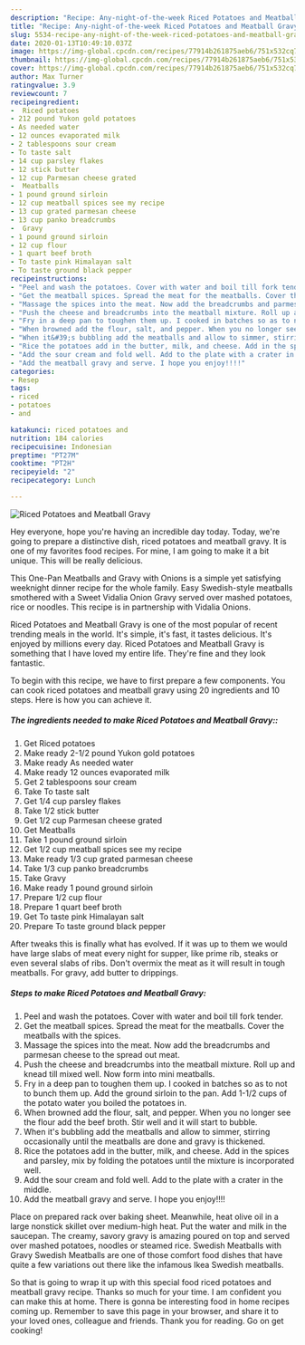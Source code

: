 ```yaml
---
description: "Recipe: Any-night-of-the-week Riced Potatoes and Meatball Gravy"
title: "Recipe: Any-night-of-the-week Riced Potatoes and Meatball Gravy"
slug: 5534-recipe-any-night-of-the-week-riced-potatoes-and-meatball-gravy
date: 2020-01-13T10:49:10.037Z
image: https://img-global.cpcdn.com/recipes/77914b261875aeb6/751x532cq70/riced-potatoes-and-meatball-gravy-recipe-main-photo.jpg
thumbnail: https://img-global.cpcdn.com/recipes/77914b261875aeb6/751x532cq70/riced-potatoes-and-meatball-gravy-recipe-main-photo.jpg
cover: https://img-global.cpcdn.com/recipes/77914b261875aeb6/751x532cq70/riced-potatoes-and-meatball-gravy-recipe-main-photo.jpg
author: Max Turner
ratingvalue: 3.9
reviewcount: 7
recipeingredient:
-  Riced potatoes
- 212 pound Yukon gold potatoes
- As needed water
- 12 ounces evaporated milk
- 2 tablespoons sour cream
- To taste salt
- 14 cup parsley flakes
- 12 stick butter
- 12 cup Parmesan cheese grated
-  Meatballs
- 1 pound ground sirloin
- 12 cup meatball spices see my recipe
- 13 cup grated parmesan cheese
- 13 cup panko breadcrumbs
-  Gravy
- 1 pound ground sirloin
- 12 cup flour
- 1 quart beef broth
- To taste pink Himalayan salt
- To taste ground black pepper
recipeinstructions:
- "Peel and wash the potatoes. Cover with water and boil till fork tender."
- "Get the meatball spices. Spread the meat for the meatballs. Cover the meatballs with the spices."
- "Massage the spices into the meat. Now add the breadcrumbs and parmesan cheese to the spread out meat."
- "Push the cheese and breadcrumbs into the meatball mixture. Roll up and knead till mixed well. Now form into mini meatballs."
- "Fry in a deep pan to toughen them up. I cooked in batches so as to not to bunch them up. Add the ground sirloin to the pan. Add 1-1/2 cups of the potato water you boiled the potatoes in."
- "When browned add the flour, salt, and pepper. When you no longer see the flour add the beef broth. Stir well and it will start to bubble."
- "When it&#39;s bubbling add the meatballs and allow to simmer, stirring occasionally until the meatballs are done and gravy is thickened."
- "Rice the potatoes add in the butter, milk, and cheese. Add in the spices and parsley, mix by folding the potatoes until the mixture is incorporated well."
- "Add the sour cream and fold well. Add to the plate with a crater in the middle."
- "Add the meatball gravy and serve. I hope you enjoy!!!!"
categories:
- Resep
tags:
- riced
- potatoes
- and

katakunci: riced potatoes and
nutrition: 184 calories
recipecuisine: Indonesian
preptime: "PT27M"
cooktime: "PT2H"
recipeyield: "2"
recipecategory: Lunch

---
```



![Riced Potatoes and Meatball Gravy](https://img-global.cpcdn.com/recipes/77914b261875aeb6/751x532cq70/riced-potatoes-and-meatball-gravy-recipe-main-photo.jpg)

Hey everyone, hope you're having an incredible day today. Today, we're going to prepare a distinctive dish, riced potatoes and meatball gravy. It is one of my favorites food recipes. For mine, I am going to make it a bit unique. This will be really delicious.

This One-Pan Meatballs and Gravy with Onions is a simple yet satisfying weeknight dinner recipe for the whole family. Easy Swedish-style meatballs smothered with a Sweet Vidalia Onion Gravy served over mashed potatoes, rice or noodles. This recipe is in partnership with Vidalia Onions.

Riced Potatoes and Meatball Gravy is one of the most popular of recent trending meals in the world. It's simple, it's fast, it tastes delicious. It's enjoyed by millions every day. Riced Potatoes and Meatball Gravy is something that I have loved my entire life. They're fine and they look fantastic.


To begin with this recipe, we have to first prepare a few components. You can cook riced potatoes and meatball gravy using 20 ingredients and 10 steps. Here is how you can achieve it.

##### The ingredients needed to make Riced Potatoes and Meatball Gravy::

1. Get  Riced potatoes
1. Make ready 2-1/2 pound Yukon gold potatoes
1. Make ready As needed water
1. Make ready 12 ounces evaporated milk
1. Get 2 tablespoons sour cream
1. Take To taste salt
1. Get 1/4 cup parsley flakes
1. Take 1/2 stick butter
1. Get 1/2 cup Parmesan cheese grated
1. Get  Meatballs
1. Take 1 pound ground sirloin
1. Get 1/2 cup meatball spices see my recipe
1. Make ready 1/3 cup grated parmesan cheese
1. Take 1/3 cup panko breadcrumbs
1. Take  Gravy
1. Make ready 1 pound ground sirloin
1. Prepare 1/2 cup flour
1. Prepare 1 quart beef broth
1. Get To taste pink Himalayan salt
1. Prepare To taste ground black pepper


After tweaks this is finally what has evolved. If it was up to them we would have large slabs of meat every night for supper, like prime rib, steaks or even several slabs of ribs. Don&#39;t overmix the meat as it will result in tough meatballs. For gravy, add butter to drippings. 

##### Steps to make Riced Potatoes and Meatball Gravy:

1. Peel and wash the potatoes. Cover with water and boil till fork tender.
1. Get the meatball spices. Spread the meat for the meatballs. Cover the meatballs with the spices.
1. Massage the spices into the meat. Now add the breadcrumbs and parmesan cheese to the spread out meat.
1. Push the cheese and breadcrumbs into the meatball mixture. Roll up and knead till mixed well. Now form into mini meatballs.
1. Fry in a deep pan to toughen them up. I cooked in batches so as to not to bunch them up. Add the ground sirloin to the pan. Add 1-1/2 cups of the potato water you boiled the potatoes in.
1. When browned add the flour, salt, and pepper. When you no longer see the flour add the beef broth. Stir well and it will start to bubble.
1. When it&#39;s bubbling add the meatballs and allow to simmer, stirring occasionally until the meatballs are done and gravy is thickened.
1. Rice the potatoes add in the butter, milk, and cheese. Add in the spices and parsley, mix by folding the potatoes until the mixture is incorporated well.
1. Add the sour cream and fold well. Add to the plate with a crater in the middle.
1. Add the meatball gravy and serve. I hope you enjoy!!!!


Place on prepared rack over baking sheet. Meanwhile, heat olive oil in a large nonstick skillet over medium-high heat. Put the water and milk in the saucepan. The creamy, savory gravy is amazing poured on top and served over mashed potatoes, noodles or steamed rice. Swedish Meatballs with Gravy Swedish Meatballs are one of those comfort food dishes that have quite a few variations out there like the infamous Ikea Swedish meatballs. 

So that is going to wrap it up with this special food riced potatoes and meatball gravy recipe. Thanks so much for your time. I am confident you can make this at home. There is gonna be interesting food in home recipes coming up. Remember to save this page in your browser, and share it to your loved ones, colleague and friends. Thank you for reading. Go on get cooking!
